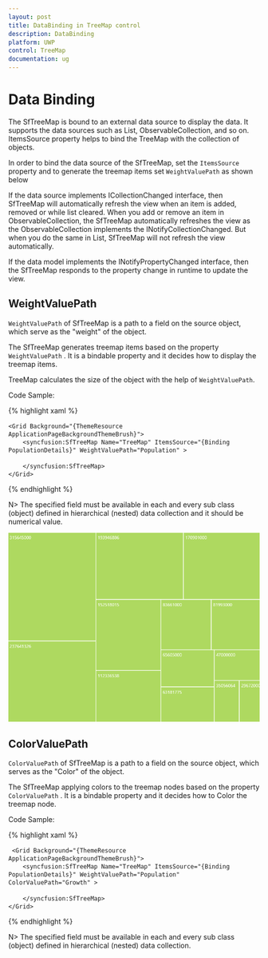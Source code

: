 ```yaml
---
layout: post
title: DataBinding in TreeMap control
description: DataBinding
platform: UWP
control: TreeMap
documentation: ug
---
```


# Data Binding

The SfTreeMap is bound to an external data source to display the data. It supports the data sources such as List, ObservableCollection, and so on. ItemsSource property helps to bind the TreeMap with the collection of objects.

In order to bind the data source of the SfTreeMap, set the `ItemsSource` property and to generate the treemap items set `WeightValuePath` as shown below

If the data source implements ICollectionChanged interface, then SfTreeMap will automatically refresh the view when an item is added, removed or while list cleared. When you add or remove an item in ObservableCollection, the SfTreeMap automatically refreshes the view as the ObservableCollection implements the INotifyCollectionChanged. But when you do the same in List, SfTreeMap will not refresh the view automatically.

If the data model implements the INotifyPropertyChanged interface, then the SfTreeMap responds to the property change in runtime to update the view. 

## WeightValuePath

`WeightValuePath` of SfTreeMap is a path to a field on the source object, which serve as the "weight" of the object.

The SfTreeMap generates treemap items based on the property `WeightValuePath` . It is a bindable property and it decides how to display the treemap items.

TreeMap calculates the size of the object with the help of `WeightValuePath`.

Code Sample:

{% highlight xaml %}

    <Grid Background="{ThemeResource ApplicationPageBackgroundThemeBrush}">
        <syncfusion:SfTreeMap Name="TreeMap" ItemsSource="{Binding PopulationDetails}" WeightValuePath="Population" >

        </syncfusion:SfTreeMap>
    </Grid>

{% endhighlight %}

N>  The specified field must be available in each and every sub class (object) defined in hierarchical (nested) data collection and it should be numerical value.

![](GettingStarted_images/treemapimage.png)


## ColorValuePath

`ColorValuePath` of SfTreeMap is a path to a field on the source object, which serves as the "Color" of the object.

The SfTreeMap applying colors to the treemap nodes based on the property `ColorValuePath` . It is a bindable property and it decides how to Color the treemap node.


Code Sample:

{% highlight xaml %}

     <Grid Background="{ThemeResource ApplicationPageBackgroundThemeBrush}">
        <syncfusion:SfTreeMap Name="TreeMap" ItemsSource="{Binding PopulationDetails}" WeightValuePath="Population" ColorValuePath="Growth" >

        </syncfusion:SfTreeMap>
    </Grid>

{% endhighlight %}

N>  The specified field must be available in each and every sub class (object) defined in hierarchical (nested) data collection.

